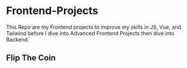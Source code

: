 # Frontend-Projects
This Repo are my Frontend projects to improve my skills in JS, Vue, and Tailwind before I dive into Advanced Frontend Projects then dive into Backend.

## Flip The Coin
